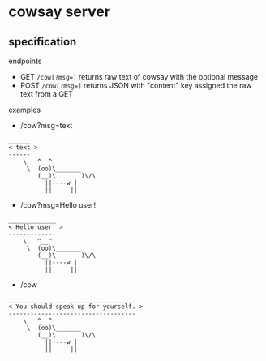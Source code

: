 # cowsay server

## specification

endpoints
- GET `/cow[?msg=]` returns raw text of cowsay with the optional message
- POST `/cow[?msg=]` returns JSON with "content" key assigned the raw text from a GET

examples
- /cow?msg=text

```
______
< text >
------
    \   ^__^
     \  (oo)\_______
        (__)\       )\/\
          ||----w |
          ||     ||
```
- /cow?msg=Hello user!

```
_____________
< Hello user! >
-------------
    \   ^__^
     \  (oo)\_______
        (__)\       )\/\
          ||----w |
          ||     ||
```
- /cow

```
___________________________________
< You should speak up for yourself. >
-----------------------------------
    \   ^__^
     \  (oo)\_______
        (__)\       )\/\
          ||----w |
          ||     ||
```
